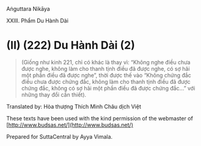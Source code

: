  

Aṅguttara Nikāya

XXIII. Phẩm Du Hành Dài

# (II) (222) Du Hành Dài (2)

> (Giống như kinh 221, chỉ có khác là thay vì: “Không nghe điều chưa được nghe, không làm cho thanh tịnh điều đã được nghe, có sợ hãi một phần điều đã được nghe”, thời được thế vào “Không chứng đắc điều chưa được chứng đắc, không làm cho thanh tịnh điều đã được chứng đắc, không có sợ hãi một phần điều đã được chứng đắc...” với những thay đổi cần thiết).

Translated by: Hòa thượng Thích Minh Châu dịch Việt

These texts have been used with the kind permission of the webmaster of [http://www.budsas.net/](http://www.budsas.net/)

Prepared for SuttaCentral by Ayya Vimala.